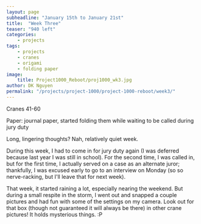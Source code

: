 ```yaml
---
layout: page
subheadline: "January 15th to January 21st"
title:  "Week Three"
teaser: "940 left"
categories:
    - projects
tags:
    - projects
    - cranes
    - origami
    - folding paper
image:
    title: Project1000_Reboot/proj1000_wk3.jpg
author: DK Nguyen
permalink: "/projects/project-1000/project-1000-reboot/week3/"
---
```

Cranes 41-60

Paper: journal paper, started folding them while waiting to be called during jury duty

Long, lingering thoughts? Nah, relatively quiet week.

During this week, I had to come in for jury duty again (I was deferred because last year I was still in school). For the second time, I was called in, but for the first time, I actually served on a case as an alternate juror; thankfully, I was excused early to go to an interview on Monday (so so nerve-racking, but I'll leave that for next week).

That week, it started raining a lot, especially nearing the weekend. But during a small respite in the storm, I went out and snapped a couple pictures and had fun with some of the settings on my camera. Look out for that box (though not guaranteed it will always be there) in other crane pictures! It holds mysterious things. :P
